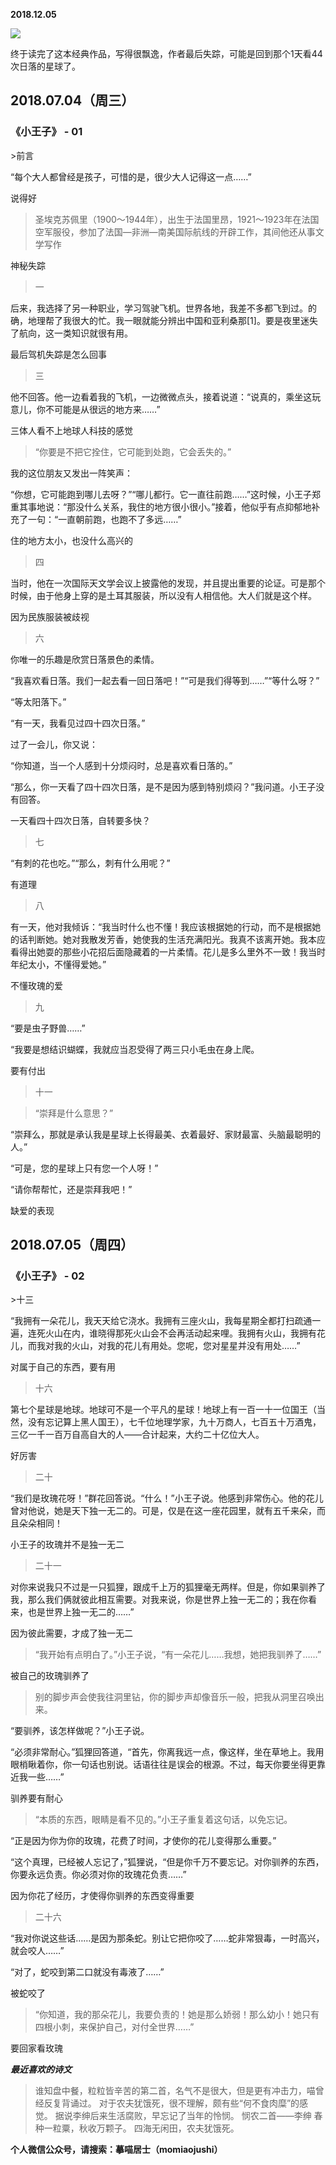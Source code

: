 
          
            
**2018.12.05**



![](//upload-images.jianshu.io/upload_images/51001-829776006f8d88a0.jpg)




终于读完了这本经典作品，写得很飘逸，作者最后失踪，可能是回到那个1天看44次日落的星球了。
<h2>2018.07.04（周三）</h2>
<h3>《小王子》 - 01</h3>
>前言

“每个大人都曾经是孩子，可惜的是，很少大人记得这一点……”



说得好
>圣埃克苏佩里（1900～1944年），出生于法国里昂，1921～1923年在法国空军服役，参加了法国—非洲—南美国际航线的开辟工作，其间他还从事文学写作



神秘失踪
>一

后来，我选择了另一种职业，学习驾驶飞机。世界各地，我差不多都飞到过。的确，地理帮了我很大的忙。我一眼就能分辨出中国和亚利桑那[1]。要是夜里迷失了航向，这一类知识就很有用。



最后驾机失踪是怎么回事
>三

他不回答。他一边看着我的飞机，一边微微点头，接着说道：“说真的，乘坐这玩意儿，你不可能是从很远的地方来……”



三体人看不上地球人科技的感觉
>“你要是不把它拴住，它可能到处跑，它会丢失的。”

我的这位朋友又发出一阵笑声：

“你想，它可能跑到哪儿去呀？”“哪儿都行。它一直往前跑……”这时候，小王子郑重其事地说：“那没什么关系，我住的地方很小很小。”接着，他似乎有点抑郁地补充了一句：“一直朝前跑，也跑不了多远……”



住的地方太小，也没什么高兴的
>四

当时，他在一次国际天文学会议上披露他的发现，并且提出重要的论证。可是那个时候，由于他身上穿的是土耳其服装，所以没有人相信他。大人们就是这个样。



因为民族服装被歧视
>六

你唯一的乐趣是欣赏日落景色的柔情。

“我喜欢看日落。我们一起去看一回日落吧！”“可是我们得等到……”“等什么呀？”

“等太阳落下。”

“有一天，我看见过四十四次日落。”

过了一会儿，你又说：

“你知道，当一个人感到十分烦闷时，总是喜欢看日落的。”

“那么，你一天看了四十四次日落，是不是因为感到特别烦闷？”我问道。小王子没有回答。



一天看四十四次日落，自转要多快？
>七

“有刺的花也吃。”“那么，刺有什么用呢？”



有道理
>八

有一天，他对我倾诉：“我当时什么也不懂！我应该根据她的行动，而不是根据她的话判断她。她对我散发芳香，她使我的生活充满阳光。我真不该离开她。我本应看得出她耍的那些小花招后面隐藏着的一片柔情。花儿是多么里外不一致！我当时年纪太小，不懂得爱她。”



不懂玫瑰的爱
>九

“要是虫子野兽……”

“我要是想结识蝴蝶，我就应当忍受得了两三只小毛虫在身上爬。



要有付出
>十一


>“崇拜是什么意思？”

“崇拜么，那就是承认我是星球上长得最美、衣着最好、家财最富、头脑最聪明的人。”

“可是，您的星球上只有您一个人呀！”

“请你帮帮忙，还是崇拜我吧！”



缺爱的表现
<h2>2018.07.05（周四）</h2>
<h3>《小王子》 - 02</h3>
>十三

“我拥有一朵花儿，我天天给它浇水。我拥有三座火山，我每星期全都打扫疏通一遍，连死火山在内，谁晓得那死火山会不会再活动起来哩。我拥有火山，我拥有花儿，而我对我的火山，对我的花儿有用处。您呢，您对星星并没有用处……”



对属于自己的东西，要有用
>十六

第七个星球是地球。地球可不是一个平凡的星球！地球上有一百一十一位国王（当然，没有忘记算上黑人国王），七千位地理学家，九十万商人，七百五十万酒鬼，三亿一千一百万自高自大的人——合计起来，大约二十亿位大人。



好厉害
>二十

“我们是玫瑰花呀！”群花回答说。“什么！”小王子说。他感到非常伤心。他的花儿曾对他说，她是天下独一无二的。可是，仅是在这一座花园里，就有五千来朵，而且朵朵相同！



小王子的玫瑰并不是独一无二
>二十一

对你来说我只不过是一只狐狸，跟成千上万的狐狸毫无两样。但是，你如果驯养了我，那么我们俩就彼此相互需要。对我来说，你是世界上独一无二的；我在你看来，也是世界上独一无二的……”



因为彼此需要，才成了独一无二
>“我开始有点明白了。”小王子说，“有一朵花儿……我想，她把我驯养了……”



被自己的玫瑰驯养了
>别的脚步声会使我往洞里钻，你的脚步声却像音乐一般，把我从洞里召唤出来。

“要驯养，该怎样做呢？”小王子说。

“必须非常耐心。”狐狸回答道，“首先，你离我远一点，像这样，坐在草地上。我用眼梢瞅着你，你一句话也别说。话语往往是误会的根源。不过，每天你要坐得更靠近我一些……”



驯养要有耐心
>“本质的东西，眼睛是看不见的。”小王子重复着这句话，以免忘记。

“正是因为你为你的玫瑰，花费了时间，才使你的花儿变得那么重要。”

“这个真理，已经被人忘记了，”狐狸说，“但是你千万不要忘记。对你驯养的东西，你要永远负责。你必须对你的玫瑰花负责……”



因为你花了经历，才使得你驯养的东西变得重要
>二十六

“我对你说这些话……是因为那条蛇。别让它把你咬了……蛇非常狠毒，一时高兴，就会咬人……”

“对了，蛇咬到第二口就没有毒液了……”



被蛇咬了
>“你知道，我的那朵花儿，我要负责的！她是那么娇弱！那么幼小！她只有四根小刺，来保护自己，对付全世界……”



要回家看玫瑰


***最近喜欢的诗文***
>谁知盘中餐，粒粒皆辛苦的第二首，名气不是很大，但是更有冲击力，喵曾经反复背诵过。
对于农夫犹饿死，很不理解，颇有些“何不食肉糜”的感觉。
据说李绅后来生活腐败，早忘记了当年的怜悯。
悯农二首——李绅
春种一粒粟，秋收万颗子。
四海无闲田，农夫犹饿死。




**个人微信公众号，请搜索：摹喵居士（momiaojushi）**

          
        